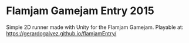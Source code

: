 # Flamjam Gamejam Entry 2015
Simple 2D runner made with Unity for the Flamjam Gamejam.
Playable at: https://gerardogalvez.github.io/flamjamEntry/
